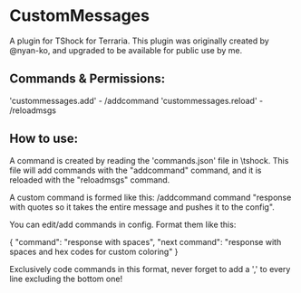 # CustomMessages

A plugin for TShock for Terraria. This plugin was originally created by @nyan-ko, and upgraded to be available for public use by me.

## Commands & Permissions:

'custommessages.add' - /addcommand
'custommessages.reload' - /reloadmsgs

## How to use:

A command is created by reading the 'commands.json' file in \tshock. This file will add commands with the "addcommand" command, and it is reloaded with the "reloadmsgs" command.

A custom command is formed like this: /addcommand command "response with quotes so it takes the entire message and pushes it to the config".

You can edit/add commands in config. Format them like this:

{
  "command": "response with spaces",
  "next command": "response with spaces and hex codes for custom coloring"
}

Exclusively code commands in this format, never forget to add a ',' to every line excluding the bottom one!
